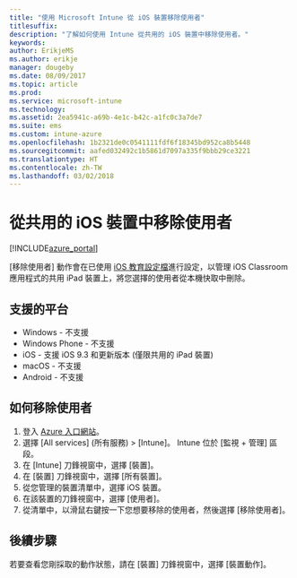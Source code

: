 ```yaml
---
title: "使用 Microsoft Intune 從 iOS 裝置移除使用者"
titlesuffix: 
description: "了解如何使用 Intune 從共用的 iOS 裝置中移除使用者。"
keywords: 
author: ErikjeMS
ms.author: erikje
manager: dougeby
ms.date: 08/09/2017
ms.topic: article
ms.prod: 
ms.service: microsoft-intune
ms.technology: 
ms.assetid: 2ea5941c-a69b-4e1c-b42c-a1fc0c3a7de7
ms.suite: ems
ms.custom: intune-azure
ms.openlocfilehash: 1b2321de0c0541111fdf6f18345bd952ca8b5448
ms.sourcegitcommit: aafed032492c1b5861d7097a335f9bbb29ce3221
ms.translationtype: HT
ms.contentlocale: zh-TW
ms.lasthandoff: 03/02/2018
---
```

# <a name="remove-a-user-from-a-shared-ios-device"></a>從共用的 iOS 裝置中移除使用者


[!INCLUDE[azure_portal](./includes/azure_portal.md)]

[移除使用者] 動作會在已使用 [iOS 教育設定檔](education-settings-configure-ios.md)進行設定，以管理 iOS Classroom 應用程式的共用 iPad 裝置上，將您選擇的使用者從本機快取中刪除。 

## <a name="supported-platforms"></a>支援的平台

- Windows - 不支援
- Windows Phone - 不支援
- iOS - 支援 iOS 9.3 和更新版本 (僅限共用的 iPad 裝置)
- macOS - 不支援
- Android - 不支援

## <a name="how-to-remove-a-user"></a>如何移除使用者

1. 登入 [Azure 入口網站](https://portal.azure.com)。
2. 選擇 [All services] (所有服務) > [Intune]。 Intune 位於 [監視 + 管理] 區段。
3. 在 [Intune] 刀鋒視窗中，選擇 [裝置]。
4. 在 [裝置] 刀鋒視窗中，選擇 [所有裝置]。
5. 從您管理的裝置清單中，選擇 iOS 裝置。
6. 在該裝置的刀鋒視窗中，選擇 [使用者]。
7. 從清單中，以滑鼠右鍵按一下您想要移除的使用者，然後選擇 [移除使用者]。

## <a name="next-steps"></a>後續步驟

若要查看您剛採取的動作狀態，請在 [裝置] 刀鋒視窗中，選擇 [裝置動作]。
